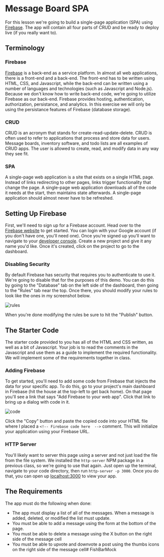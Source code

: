 # Message Board SPA

For this lesson we're going to build a single-page application (SPA) using [Firebase](firebase.google.com). The app will contain all four parts of CRUD and be ready to deploy live (if you really want to).

## Terminology

### Firebase

[Firebase](firebase.google.com) is a back-end as a service platform. In almost all web applications, there is a front-end and a back-end. The front-end has to be written using HTML, CSS, and Javascript, while the back-end can be written using a number of languages and technologies (such as Javascript and Node.js). Because we don't know how to write back-end code, we're going to utilize Firebase as our back-end. Firebase provides hosting, authentication, authorization, persistance, and analytics. In this exercise we will only be using the persistance features of Firebase (database storage).

### CRUD

CRUD is an acronym that stands for create-read-update-delete. CRUD is often used to refer to applications that process and store data for users. Message boards, inventory software, and todo lists are all examples of CRUD apps. The user is allowed to create, read, and modify data in any way they see fit.

### SPA

A single-page web application is a site that exists on a single HTML page. Instead of links redirecting to other pages, links trigger functionality that change the page. A single-page web application downloads all of the code it needs at the start, then maintains state afterwards. A single-page application should almost never have to be refreshed.

## Setting Up Firebase

First, we'll need to sign up for a Firebase account. Head over to the [Firebase website](firebase.google.com) to get started. You can login with your Google account (if you don't have one, you'll need one). Once you're signed up you'll want to navigate to your [developer console](https://console.firebase.google.com). Create a new project and give it any name you'd like. Once it's created, click on the project to go to the dashboard.

### Disabling Security

By default Firebase has security that requires you to authenticate to use it. We're going to disable that for the purposes of this demo. You can do this by going to the "Database" tab on the left side of the dashboard, then going to the "Rules" tab near the top. Once there, you should modify your rules to look like the ones in my screenshot below.

![rules](./images/rules.png)

When you're done modifying the rules be sure to hit the "Publish" button.

## The Starter Code

The starter code provided to you has all of the HTML and CSS written, as well as a bit of Javascript. Your job is to read the comments in the Javascript and use them as a guide to implement the required functionality. We will implement some of the requirements together in class.

### Adding Firebase

To get started, you'll need to add some code from Firebase that injects the data for your specific app. To do this, go to your project's main dashboard in Firebase (hit the house at the top-left to get back home). On that page you'll see a link that says "Add Firebase to your web app". Click that link to bring up a dialog with code in it.

![code](./images/code.png)

Click the "Copy" button and paste the copied code into your HTML file where I placed a `<!-- Firebase code here  -->` comment. This will initialize your application using your Firebase URL.

### HTTP Server

You'll likely want to server this page using a server and not just load the file from the file system. We installed the `http-server` NPM package in a previous class, so we're going to use that again. Just open up the terminal, navigate to your code directory, then run `http-server -p 3000`. Once you do that, you can open up [localhost:3000](localhost:3000) to view your app.

## The Requirements

The app must do the following when done:

- The app must display a list of all of the messages. When a message is added, deleted, or modified the list must update.
- You must be able to add a message using the form at the bottom of the page.
- You must be able to delete a message using the X button on the right side of the message cell
- You must be able to upvote and downvote a post using the thumbs icons on the right side of the message cell# FishBarMock
